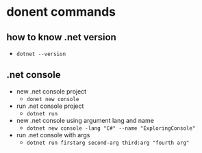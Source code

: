 # donent commands

## how to know .net version

- `dotnet --version`

## .net console

- new .net console project
  - `donet new console`
- run .net console project
  - `dotnet run`
- new .net console using argument lang and name
  - `dotnet new console -lang "C#" --name "ExploringConsole"`
- run .net console with args 
  - `dotnet run firstarg second-arg third:arg "fourth arg"`
